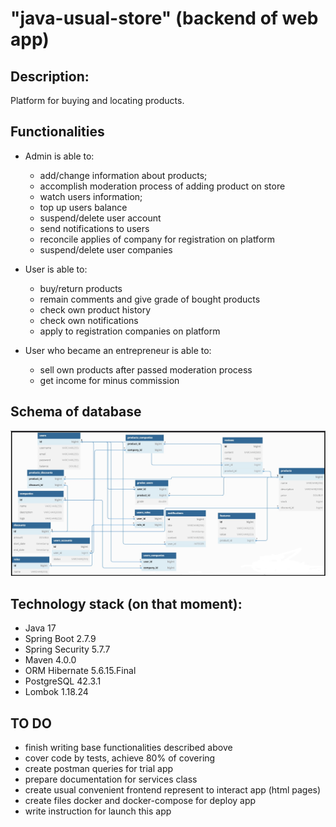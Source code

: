 # "java-usual-store" (backend of web app)

## Description:

Platform for buying and locating products.

## Functionalities

* Admin is able to:
  - add/change information about products;
  - accomplish moderation process of adding product on store
  - watch users information;
  - top up users balance
  - suspend/delete user account
  - send notifications to users
  - reconcile applies of company for registration on platform
  - suspend/delete user companies

* User is able to:
  - buy/return products
  - remain comments and give grade of bought products
  - check own product history
  - check own notifications
  - apply to registration companies on platform

* User who became an entrepreneur is able to:
  - sell own products after passed moderation process
  - get income for minus commission

## Schema of database

![BD_Schema](https://github.com/AlexKlinkov/java-usual-store/blob/develop/DB_SCHEMA.jpg)

## Technology stack (on that moment):
 - Java 17
 - Spring Boot 2.7.9
 - Spring Security 5.7.7
 - Maven 4.0.0
 - ORM Hibernate 5.6.15.Final
 - PostgreSQL 42.3.1
 - Lombok 1.18.24

## TO DO
- finish writing base functionalities described above
- cover code by tests, achieve 80% of covering
- create postman queries for trial app
- prepare documentation for services class
- create usual convenient frontend represent to interact app (html pages)
- create files docker and docker-compose for deploy app
- write instruction for launch this app
